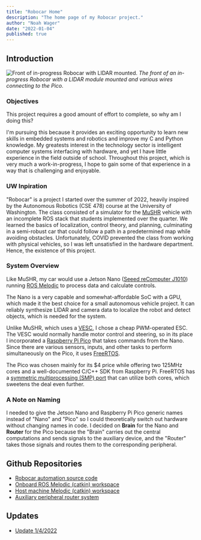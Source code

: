 ```yaml
---
title: "Robocar Home"
description: "The home page of my Robocar project."
author: "Noah Wager"
date: "2022-01-04"
published: true
---
```


<script>
  import { base } from "$app/paths";
</script>

## Introduction

![Front of in-progress Robocar with LIDAR mounted.]({base}/images/robocar/robocar-lidar-front-1024.jpg)
_The front of an in-progress Robocar with a LIDAR module mounted and various wires connecting to the Pico._

### Objectives

This project requires a good amount of effort to complete, so why am I doing this?

I'm pursuing this because it provides an exciting opportunity to learn new skills in embedded systems and robotics and improve my C and Python knowledge. My greatests interest in the technology sector is intelligent computer systems interfacing with hardware, and yet I have little experience in the field outside of school. Throughout this project, which is very much a work-in-progress, I hope to gain some of that experience in a way that is challenging and enjoyable.

### UW Inpiration

"Robocar" is a project I started over the summer of 2022, heavily inspired by the Autonomous Robotics (CSE 478) course at the University of Washington. The class consisted of a simulator for the [MuSHR](https://mushr.io) vehicle with an incomplete ROS stack that students implemented over the quarter. We learned the basics of localization, control theory, and planning, culminating in a semi-robust car that could follow a path in a predetermined map while avoiding obstacles. Unfortunately, COVID prevented the class from working with physical vehicles, so I was left unsatisfied in the hardware department. Hence, the existence of this project.

### System Overview

Like MuSHR, my car would use a Jetson Nano ([Seeed reComputer J1010](https://www.seeedstudio.com/Jetson-10-1-A0-p-5336.html)) running [ROS Melodic](http://wiki.ros.org/melodic) to process data and calculate controls.

The Nano is a very capable and somewhat-affordable SoC with a GPU, which made it the best choice for a small autonomous vehicle project. It can reliably synthesize LIDAR and camera data to localize the robot and detect objects, which is needed for the system.

Unlike MuSHR, which uses a [VESC](https://vesc-project.com), I chose a cheap PWM-operated ESC. The VESC would normally handle motor control and steering, so in its place I incorporated a [Raspberry Pi Pico](https://www.raspberrypi.com/products/raspberry-pi-pico) that takes commands from the Nano. Since there are various sensors, inputs, and other tasks to perform simultaneously on the Pico, it uses [FreeRTOS](https://www.freertos.org).

The Pico was chosen mainly for its $4 price while offering two 125MHz cores and a well-documented C/C++ SDK from Raspberry Pi. FreeRTOS has a [symmetric multiprocessing (SMP) port](https://freertos.org/symmetric-multiprocessing-introduction.html) that can utilize both cores, which sweetens the deal even further.

### A Note on Naming

I needed to give the Jetson Nano and Raspberry Pi Pico generic names instead of "Nano" and "Pico" so I could theoretically switch out hardware without changing names in code. I decided on **Brain** for the Nano and **Router** for the Pico because the "Brain" carries out the central computations and sends signals to the auxiliary device, and the "Router" takes those signals and routes them to the corresponding peripheral.

## Github Repositories

- [Robocar automation source code](https://github.com/nwager/robocar_src)
- [Onboard ROS Melodic (catkin) workspace](https://github.com/nwager/robocar_ws)
- [Host machine Melodic (catkin) workspace](https://github.com/nwager/robocar_host_ws)
- [Auxiliary peripheral router system](https://github.com/nwager/robocar_router)

## Updates

- [Update 1/4/2022]({base}/robocar-1-4-22)